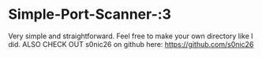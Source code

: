 # Simple-Port-Scanner-:3
Very simple and straightforward.
Feel free to make your own directory like I did.
ALSO CHECK OUT s0nic26 on github here: https://github.com/s0nic26
